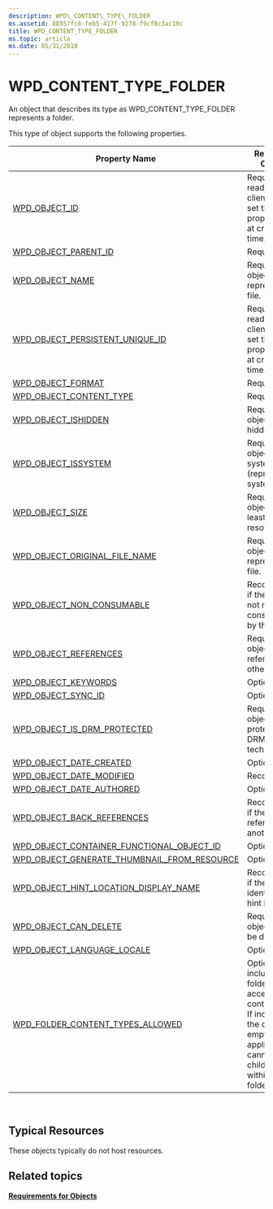 ```yaml
---
description: WPD\_CONTENT\_TYPE\_FOLDER
ms.assetid: 88557fc8-feb5-417f-9278-f9cf8c3ac10c
title: WPD_CONTENT_TYPE_FOLDER
ms.topic: article
ms.date: 05/31/2018
---
```


# WPD\_CONTENT\_TYPE\_FOLDER

An object that describes its type as WPD\_CONTENT\_TYPE\_FOLDER represents a folder.

This type of object supports the following properties.



| Property Name                                                                                                         | Required or Optional                                                                                                                                                          |
|-----------------------------------------------------------------------------------------------------------------------|-------------------------------------------------------------------------------------------------------------------------------------------------------------------------------|
| [WPD\_OBJECT\_ID](object-properties.md)                                                                | Required, read-only. A client cannot set this property, even at creation time.                                                                                                |
| [WPD\_OBJECT\_PARENT\_ID](object-properties.md)                                                 | Required.                                                                                                                                                                     |
| [WPD\_OBJECT\_NAME](object-properties.md)                                                            | Required if the object represents a file.                                                                                                                                     |
| [WPD\_OBJECT\_PERSISTENT\_UNIQUE\_ID](object-properties.md)                          | Required, read-only. A client cannot set this property, even at creation time.                                                                                                |
| [WPD\_OBJECT\_FORMAT](object-properties.md)                                                        | Required.                                                                                                                                                                     |
| [WPD\_OBJECT\_CONTENT\_TYPE](object-properties.md)                                           | Required.                                                                                                                                                                     |
| [WPD\_OBJECT\_ISHIDDEN](object-properties.md)                                                    | Required if the object is hidden.                                                                                                                                             |
| [WPD\_OBJECT\_ISSYSTEM](object-properties.md)                                                    | Required if the object is a system object (represents a system file).                                                                                                         |
| [WPD\_OBJECT\_SIZE](object-properties.md)                                                            | Required if the object has at least one resource.                                                                                                                             |
| [WPD\_OBJECT\_ORIGINAL\_FILE\_NAME](object-properties.md)                              | Required if the object represents a file.                                                                                                                                     |
| [WPD\_OBJECT\_NON\_CONSUMABLE](object-properties.md)                                       | Recommended if the object is not meant for consumption by the device.                                                                                                         |
| [WPD\_OBJECT\_REFERENCES](object-properties.md)                                                | Required if the object has references to other objects.                                                                                                                       |
| [WPD\_OBJECT\_KEYWORDS](object-properties.md)                                                    | Optional.                                                                                                                                                                     |
| [WPD\_OBJECT\_SYNC\_ID](object-properties.md)                                                     | Optional.                                                                                                                                                                     |
| [WPD\_OBJECT\_IS\_DRM\_PROTECTED](object-properties.md)                                  | Required if the object is protected by DRM technology.                                                                                                                        |
| [WPD\_OBJECT\_DATE\_CREATED](object-properties.md)                                           | Optional.                                                                                                                                                                     |
| [WPD\_OBJECT\_DATE\_MODIFIED](object-properties.md)                                         | Recommended.                                                                                                                                                                  |
| [WPD\_OBJECT\_DATE\_AUTHORED](object-properties.md)                                         | Optional.                                                                                                                                                                     |
| [WPD\_OBJECT\_BACK\_REFERENCES](object-properties.md)                                                                | Recommended if the object is referenced by another object.                                                                                                                    |
| [WPD\_OBJECT\_CONTAINER\_FUNCTIONAL\_OBJECT\_ID](object-properties.md)     | Optional.                                                                                                                                                                     |
| [WPD\_OBJECT\_GENERATE\_THUMBNAIL\_FROM\_RESOURCE](object-properties.md) | Optional.                                                                                                                                                                     |
| [WPD\_OBJECT\_HINT\_LOCATION\_DISPLAY\_NAME](miscellaneous-properties.md)      | Recommended if the object is identified as a hint location.                                                                                                                   |
| [WPD\_OBJECT\_CAN\_DELETE](object-properties.md)                                                                     | Required if the object cannot be deleted.                                                                                                                                     |
| [WPD\_OBJECT\_LANGUAGE\_LOCALE](object-properties.md)                                                                | Optional.                                                                                                                                                                     |
| [WPD\_FOLDER\_CONTENT\_TYPES\_ALLOWED](miscellaneous-properties.md)                 | Optional. If not included, the folder can accept any content types. If included, and the collection is empty, the application cannot create child objects within that folder. |



 

## Typical Resources

These objects typically do not host resources.

## Related topics

<dl> <dt>

[**Requirements for Objects**](requirements-for-objects.md)
</dt> </dl>

 

 



